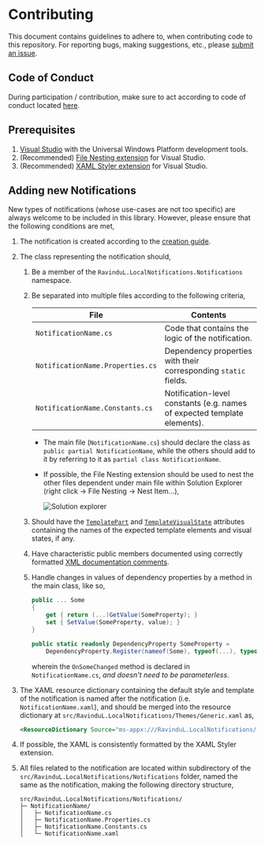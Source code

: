 # Contributing

This document contains guidelines to adhere to, when contributing code to this repository. For reporting bugs, making suggestions, etc., please [submit an issue](https://github.com/RavinduL/LocalNotifications/issues/new).

## Code of Conduct

During participation / contribution, make sure to act according to code of conduct located [here](https://github.com/RavinduL/Meta/blob/master/CODE_OF_CONDUCT.md).

## Prerequisites

1. [Visual Studio](https://www.visualstudio.com/) with the Universal Windows Platform development tools.
2. (Recommended) [File Nesting extension](https://marketplace.visualstudio.com/items?itemName=MadsKristensen.FileNesting) for Visual Studio.
3. (Recommended) [XAML Styler extension](https://marketplace.visualstudio.com/items?itemName=NicoVermeir.XAMLStyler) for Visual Studio.

## Adding new Notifications

New types of notifications (whose use-cases are not too specific) are always welcome to be included in this library. However, please ensure that the following conditions are met,

1. The notification is created according to the [creation guide](https://github.com/RavinduL/LocalNotifications/wiki/Guide:-Creating-Your-Own-Notification).

2. The class representing the notification should,

	1. Be a member of the `RavinduL.LocalNotifications.Notifications` namespace.

	2.	Be separated into multiple files according to the following criteria,

		File                             | Contents
		-------------------------------- | --------
		`NotificationName.cs`            | Code that contains the logic of the notification.
		`NotificationName.Properties.cs` | Dependency properties with their corresponding `static` fields.
		`NotificationName.Constants.cs`  | Notification-level constants (e.g. names of expected template elements).

		-	The main file (`NotificationName.cs`) should declare the class as `public partial NotificationName`, while the others should add to it by referring to it as `partial class NotificationName`.

		-	If possible, the File Nesting extension should be used to nest the other files dependent under main file within Solution Explorer (right click → File Nesting → Nest Item...),

			![Solution explorer](https://i.imgur.com/o9s11fj.png)

	3. Should have the [`TemplatePart`](https://docs.microsoft.com/en-us/dotnet/api/system.windows.templatepartattribute) and [`TemplateVisualState`](https://docs.microsoft.com/en-us/dotnet/api/system.windows.templatevisualstateattribute) attributes containing the names of the expected template elements and visual states, if any.

	4. Have characteristic public members documented using correctly formatted [XML documentation comments](https://docs.microsoft.com/en-us/dotnet/csharp/programming-guide/xmldoc/xml-documentation-comments).

	5.	Handle changes in values of dependency properties by a method in the main class, like so,

		```C#
		public ... Some
		{
			get { return (...)GetValue(SomeProperty); }
			set { SetValue(SomeProperty, value); }
		}

		public static readonly DependencyProperty SomeProperty =
			DependencyProperty.Register(nameof(Some), typeof(...), typeof(NotificationName), new PropertyMetadata(null, (d, e) => ((NotificationName)d).OnSomeChanged()));
		```

		wherein the `OnSomeChanged` method is declared in `NotificationName.cs`, _and doesn't need to be parameterless_.

3.	The XAML resource dictionary containing the default style and template of the notification is named after the notification (i.e. `NotificationName.xaml`), and should be merged into the resource dictionary at `src/RavinduL.LocalNotifications/Themes/Generic.xaml` as,

	```xml
	<ResourceDictionary Source="ms-appx:///RavinduL.LocalNotifications/Notifications/NotificationName/NotificationName.xaml" />
	```

4. If possible, the XAML is consistently formatted by the XAML Styler extension.

5. All files related to the notification are located within subdirectory of the `src/RavinduL.LocalNotifications/Notifications` folder, named the same as the notification, making the following directory structure,

	```
	src/RavinduL.LocalNotifications/Notifications/
	├─ NotificationName/
	│   ├─ NotificationName.cs
	│   ├─ NotificationName.Properties.cs
	│   ├─ NotificationName.Constants.cs
	│   └─ NotificationName.xaml
	```
